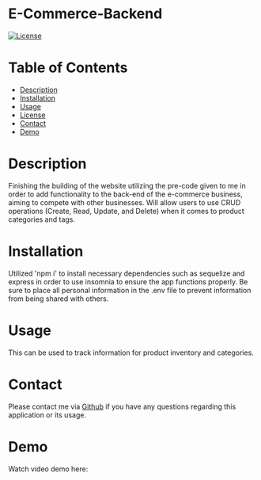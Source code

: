 # E-Commerce-Backend

[![License](https://img.shields.io/badge/License-MIT-blueviolet.svg)](https://opensource.org/licenses/MIT)

# Table of Contents
- [Description](#description)
- [Installation](#installation)
- [Usage](#usage)
- [License](#license)
- [Contact](#contact)
- [Demo](#watchdemohere)

# Description

Finishing the building of the website utilizing the pre-code given to me in order to add functionality to the back-end of the e-commerce business, aiming to compete with other businesses. Will allow users to use CRUD operations (Create, Read, Update, and Delete) when it comes to product categories and tags.

# Installation

Utilized 'npm i' to install necessary dependencies such as sequelize and express in order to use insomnia to ensure the app functions properly. Be sure to place all personal information in the .env file to prevent information from being shared with others.

# Usage

This can be used to track information for product inventory and categories.

# Contact

Please contact me via [Github](https://github.com/MsKryssy/E-Commerce-Backend) if you have any questions regarding this application or its usage.

# Demo

Watch video demo here: 
